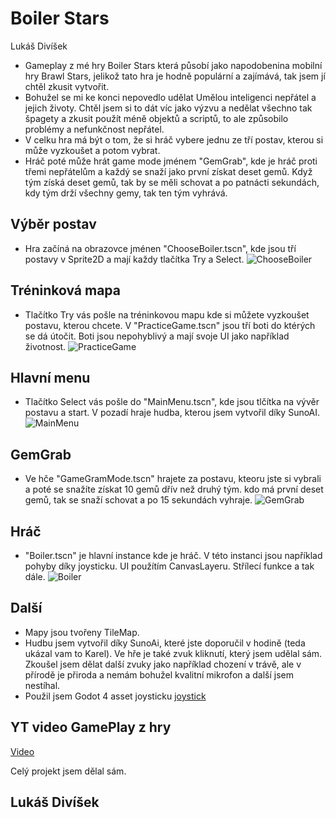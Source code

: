 # Boiler Stars
Lukáš Divíšek

- Gameplay z mé hry Boiler Stars která působí jako napodobenina mobilní hry Brawl Stars, jelikož tato hra je hodně populární a zajímává, tak jsem jí chtěl zkusit vytvořit.
- Bohužel se mi ke konci nepovedlo udělat Umělou inteligenci nepřátel a jejich životy. Chtěl jsem si to dát víc jako výzvu a nedělat všechno tak špagety a zkusit použít méně objektů a scriptů, to ale způsobilo problémy a nefunkčnost nepřátel. 
- V celku hra má být o tom, že si hráč vybere jednu ze tří postav, kterou si může vyzkoušet a potom vybrat.
- Hráč poté může hrát game mode jménem "GemGrab", kde je hráč proti třemi nepřátelům a každý se snaží jako první získat deset gemů. Když tým získá deset gemů, tak by se měli schovat a po patnácti sekundách, kdy tým drží všechny gemy, tak ten tým vyhrává.

## Výběr postav
- Hra začíná na obrazovce jménen "ChooseBoiler.tscn", kde jsou tří postavy v Sprite2D a mají každy tlačítka Try a Select.
![ChooseBoiler](https://github.com/Bruzdden/boiler-stars/assets/76947123/0e365166-e8a5-4e05-bd04-96c95c1c8c82)

## Tréninková mapa
- Tlačítko Try vás pošle na tréninkovou mapu kde si můžete vyzkoušet postavu, kterou chcete. V "PracticeGame.tscn" jsou tří boti do ktérých se dá útočit. Boti jsou nepohyblivý a mají svoje UI jako například životnost.
![PracticeGame](https://github.com/Bruzdden/boiler-stars/assets/76947123/18c2ea17-95a3-477d-b707-8e601d5fdaed)

## Hlavní menu
- Tlačítko Select vás pošle do "MainMenu.tscn", kde jsou tlčítka na vývěr postavu a start. V pozadí hraje hudba, kterou jsem vytvořil díky SunoAI.
![MainMenu](https://github.com/Bruzdden/boiler-stars/assets/76947123/8c13c7ed-60ce-404a-8c64-f4538937df9a)

## GemGrab
- Ve hče "GameGramMode.tscn" hrajete za postavu, kteoru jste si vybrali a poté se snažíte získat 10 gemů dřív než druhý tým. kdo má první deset gemů, tak se snaží schovat a po 15 sekundách vyhraje.
![GemGrab](https://github.com/Bruzdden/boiler-stars/assets/76947123/c4b7bf0d-db0e-4768-88f0-c4e42fb466a0)

## Hráč
- "Boiler.tscn" je hlavní instance kde je hráč. V této instanci jsou například pohyby díky joysticku. UI použítím CanvasLayeru. Střílecí funkce a tak dále.
![Boiler](https://github.com/Bruzdden/boiler-stars/assets/76947123/e56abb6e-7564-4532-be5e-fafebc8a0472)

## Další
- Mapy jsou tvořeny TileMap.
- Hudbu jsem vytvořil díky SunoAi, které jste doporučil v hodině (teda ukázal vam to Karel). Ve hře je také zvuk kliknutí, který jsem udělal sám. Zkoušel jsem dělat další zvuky jako například chození v trávě, ale v přírodě je přiroda a nemám bohužel kvalitní mikrofon a další jsem nestíhal.
- Použil jsem Godot 4 asset joysticku [joystick](https://godotengine.org/asset-library/asset/1787)


## YT video GamePlay z hry
[Video](https://youtu.be/s0drJbCHgkk)

Celý projekt jsem dělal sám.

## Lukáš Divíšek



 
